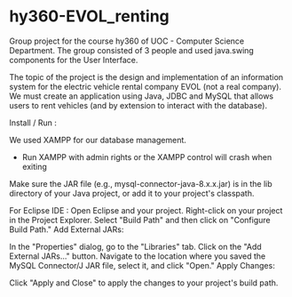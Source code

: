 # hy360-EVOL_renting
Group project for the course hy360 of UOC - Computer Science Department.
The group consisted of 3 people and used java.swing components for the User Interface.

The topic of the project is the design and implementation of an information system for the electric vehicle rental company EVOL (not a real company).
We must create an application using Java, JDBC and MySQL that allows users to rent vehicles (and by extension to interact with the database).

Install / Run :

We used XAMPP for our database management.
- Run XAMPP with admin rights or the XAMPP control will crash when exiting

Make sure the JAR file (e.g., mysql-connector-java-8.x.x.jar) is in the lib directory of your Java project, or add it to your project's classpath.

For Eclipse IDE :
  Open Eclipse and your project.
  Right-click on your project in the Project Explorer.
  Select "Build Path" and then click on "Configure Build Path."
  Add External JARs:
  
  In the "Properties" dialog, go to the "Libraries" tab.
  Click on the "Add External JARs..." button.
  Navigate to the location where you saved the MySQL Connector/J JAR file, select it, and click "Open."
  Apply Changes:
  
  Click "Apply and Close" to apply the changes to your project's build path.

